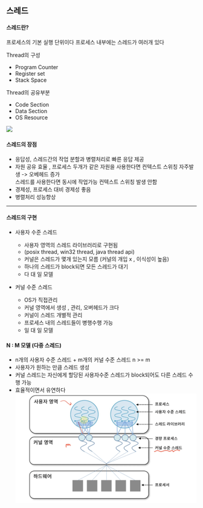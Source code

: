 ## 스레드  

#### 스레드란?
프로세스의 기본 실행 단위이다
프로세스 내부에는 스레드가 여러개 있다

Thread의 구성
- Program Counter
- Register set
- Stack Space

Thread의 공유부분
- Code Section
- Data Section
- OS Resource

![](https://lh5.googleusercontent.com/HLsHvqVDwENZvVhLHFqiRLq3f8Pl6pJ-uQx9QZIoHwFuH-nEbWPX2_Y3migX_vnDM72hceCbSrU4lcTim7rNAvAfHmNym0lInw1HJBVg6bTTof6UqaAYm1q5VfPqNJAIjI9Uzmp0)

#### 스레드의 장점
- 응답성, 스레드간의 작업 분할과 병렬처리로 빠른 응답 제공
- 자원 공유 효율 , 프로세스 두개가 같은 자원을 사용한다면 컨텍스트 스위칭 자주발생 -> 오베헤드 증가 <br> 스레드를 사용한다면 동시에 작업가능 컨텍스트 스위칭 발생 안함
- 경제성, 프로세스 대비 경제성 좋음
- 병렬처리 성능향상
___

#### 스레드의 구현
- 사용자 수준 스레드
  - 사용자 영역의 스레드 라이브러리로 구현됨
  - (posix thread, win32 thread, java thread api)
  - 커널은 스레드가 몇개 있는지 모름 (커널의 개입 x , 이식성이 높음)
  - 하나의 스레드가 block되면 모든 스레드가 대기
  - 다 대 일 모델

- 커널 수준 스레드
  - OS가 직접관리
  - 커널 영역에서 생성 , 관리, 오버헤드가 크다
  - 커널이 스레드 개별적 관리
  - 프로세스 내의 스레드들이 병행수행 가능
  - 일 대 일 모델

#### N : M 모델 (다중 스레드)
- n개의 사용자 수준 스레드 + m개의 커널 수준 스레드 n >= m
- 사용자가 원하는 만큼 스레드 생성
- 커널 스레드는 자신에게 할당된 사용자수준 스레드가 block되어도 다른 스레드 수행 가능
- 효율적이면서 유연하다
![](img.png)